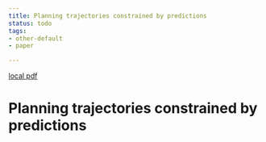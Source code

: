 ```yaml
---
title: Planning trajectories constrained by predictions
status: todo
tags:
- other-default
- paper

---
```


[local pdf](../../../pdfs/Planning%20trajectories%20constrained%20by%20predictions.pdf)

# Planning trajectories constrained by predictions
